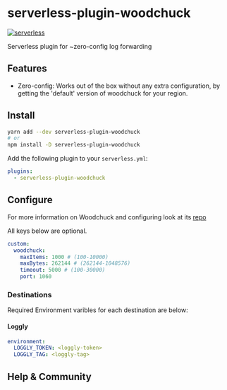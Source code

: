 # serverless-plugin-woodchuck
[![serverless](http://public.serverless.com/badges/v3.svg)](http://www.serverless.com)

Serverless plugin for ~zero-config log forwarding

## Features

* Zero-config: Works out of the box without any extra configuration, by getting the 'default' version of woodchuck for your region.

## Install

```sh
yarn add --dev serverless-plugin-woodchuck
# or
npm install -D serverless-plugin-woodchuck
```

Add the following plugin to your `serverless.yml`:

```yaml
plugins:
  - serverless-plugin-woodchuck
```

## Configure

For more information on Woodchuck and configuring look at its [repo](www.github.com/klaatu01/woodchuck-rs)

All keys below are optional. 
```yaml
custom:
  woodchuck:
    maxItems: 1000 # (100-10000)
    maxBytes: 262144 # (262144-1048576)
    timeout: 5000 # (100-30000)
    port: 1060
```

### Destinations

Required Environment varibles for each destination are below:

#### Loggly

```yaml
environment:
  LOGGLY_TOKEN: <loggly-token>
  LOGGLY_TAG: <loggly-tag>
```

## Help & Community

